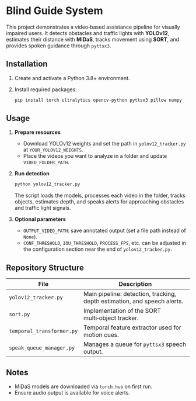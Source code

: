 # Blind Guide System

This project demonstrates a video‑based assistance pipeline for visually impaired users. It detects obstacles and traffic lights with **YOLOv12**, estimates their distance with **MiDaS**, tracks movement using **SORT**, and provides spoken guidance through `pyttsx3`.

## Installation

1. Create and activate a Python 3.8+ environment.
2. Install required packages:

   ```bash
   pip install torch ultralytics opencv-python pyttsx3 pillow numpy
   ```

## Usage

1. **Prepare resources**
   - Download YOLOv12 weights and set the path in `yolov12_tracker.py` at `YOUR_YOLOV12_WEIGHTS`.
   - Place the videos you want to analyze in a folder and update `VIDEO_FOLDER_PATH`.

2. **Run detection**

   ```bash
   python yolov12_tracker.py
   ```

   The script loads the models, processes each video in the folder, tracks objects, estimates depth, and speaks alerts for approaching obstacles and traffic light signals.

3. **Optional parameters**
   - `OUTPUT_VIDEO_PATH`: save annotated output (set a file path instead of `None`).
   - `CONF_THRESHOLD`, `IOU_THRESHOLD`, `PROCESS_FPS`, etc. can be adjusted in the configuration section near the end of `yolov12_tracker.py`.

## Repository Structure

| File | Description |
|------|-------------|
| `yolov12_tracker.py` | Main pipeline: detection, tracking, depth estimation, and speech alerts. |
| `sort.py` | Implementation of the SORT multi‑object tracker. |
| `temporal_transformer.py` | Temporal feature extractor used for motion cues. |
| `speak_queue_manager.py` | Manages a queue for `pyttsx3` speech output. |

## Notes

- MiDaS models are downloaded via `torch.hub` on first run.
- Ensure audio output is available for voice alerts.

